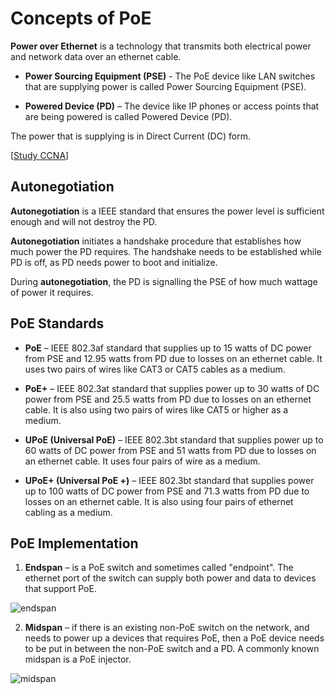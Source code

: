 # Concepts of PoE

**Power over Ethernet** is a technology that transmits both electrical power and network data over an ethernet cable.

- **Power Sourcing Equipment (PSE)** - The PoE device like LAN switches that are supplying power is called Power Sourcing Equipment (PSE).

- **Powered Device (PD)** – The device like IP phones or access points that are being powered is called Powered Device (PD).

The power that is supplying is in Direct Current (DC) form.

[[Study CCNA](https://study-ccna.com/power-over-ethernet-poe/)]

## Autonegotiation

**Autonegotiation** is a IEEE standard that ensures the power level is sufficient enough and will not destroy the PD.

**Autonegotiation** initiates a handshake procedure that establishes how much power the PD requires.
The handshake needs to be established while PD is off, as PD needs power to boot and initialize.

During **autonegotiation**, the PD is signalling the PSE of how much wattage of power it requires.

## PoE Standards

- **PoE** – IEEE 802.3af standard that supplies up to 15 watts of DC power from PSE and 12.95 watts from PD due to losses on an ethernet cable.
  It uses two pairs of wires like CAT3 or CAT5 cables as a medium.

- **PoE+** – IEEE 802.3at standard that supplies power up to 30 watts of DC power from PSE and 25.5 watts from PD due to losses on an ethernet cable.
  It is also using two pairs of wires like CAT5 or higher as a medium.

- **UPoE (Universal PoE)** – IEEE 802.3bt standard that supplies power up to 60 watts of DC power from PSE and 51 watts from PD due to losses on an ethernet cable.
  It uses four pairs of wire as a medium.

- **UPoE+ (Universal PoE +)** – IEEE 802.3bt standard that supplies power up to 100 watts of DC power from PSE and 71.3 watts from PD due to losses on an ethernet cable.
  It is also using four pairs of ethernet cabling as a medium.

## PoE Implementation

1. **Endspan** – is a PoE switch and sometimes called "endpoint".
   The ethernet port of the switch can supply both power and data to devices that support PoE.

<img src="https://www.dropbox.com/s/421khmbjlkh6jse/endspan.png?dl=1" alt="endspan" class="inline" />

2. **Midspan** – if there is an existing non-PoE switch on the network, and needs to power up a devices that requires PoE, then a PoE device needs to be put in between the non-PoE switch and a PD.
   A commonly known midspan is a PoE injector.

<img src="https://www.dropbox.com/s/79bs5drdlyup805/midspan.png?dl=1" alt="midspan" class="inline" />
